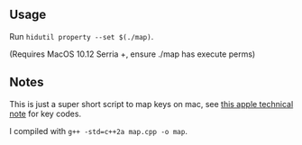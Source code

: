 ## Usage
Run `hidutil property --set $(./map)`.

(Requires MacOS 10.12 Serria +, ensure ./map has execute perms)

## Notes

This is just a super short script to map keys on mac, see [this apple technical note](https://developer.apple.com/library/archive/technotes/tn2450/_index.html) for key codes.

I compiled with `g++ -std=c++2a map.cpp -o map`.

